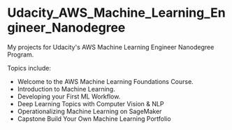 # Udacity_AWS_Machine_Learning_Engineer_Nanodegree

My projects for Udacity's AWS Machine Learning Engineer Nanodegree Program.


Topics include:

- Welcome to the AWS Machine Learning Foundations Course.
- Introduction to Machine Learning.
- Developing your First ML Workflow.
- Deep Learning Topics with Computer Vision & NLP
- Operationalizing Machine Learning on SageMaker
- Capstone Build Your Own Machine Learning Portfolio